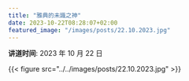 ```yaml
---
title: "雅典的未識之神"
date: 2023-10-22T08:28:07+02:00
featured_image: "/images/posts/22.10.2023.jpg"
---
```


**讲道时间**: 2023 年 10 月 22 日

{{< figure src="../../images/posts/22.10.2023.jpg" >}}
